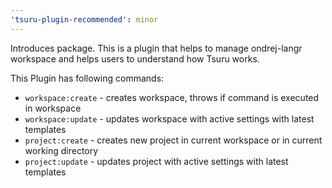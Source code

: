 ```yaml
---
'tsuru-plugin-recommended': minor
---
```


Introduces package. This is a plugin that helps to manage ondrej-langr workspace and helps users to understand how Tsuru works.

This Plugin has following commands:

- `workspace:create` - creates workspace, throws if command is executed in workspace
- `workspace:update` - updates workspace with active settings with latest templates
- `project:create` - creates new project in current workspace or in current working directory
- `project:update` - updates project with active settings with latest templates

